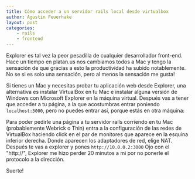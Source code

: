 ```yaml
---
title: Cómo acceder a un servidor rails local desde virtualbox
author: Agustin Feuerhake
layout: post
categories:
    - rails
    - frontend
---
```


Explorer es tal vez la peor pesadilla de cualquier desarrollador front-end. Hace un tiempo en platan.us nos cambiamos todos a Mac y tengo la sensación de que gracias a esto la productividad ha subido notablemente. No se si es solo una sensación, pero al menos la sensación me gusta!

Si tienes un Mac y necesitas probar tu aplicación web desde Explorer, una alternativa es instalar VirtualBox en tu Mac e instalar alguna versión de Windows con Microsoft Explorer en la máquina virtual. Después vas a tener que acceder a tu página, a la que acostumbras entrar poniendo `localhost:3000`, pero no puedes entrar así, porque estás en otra máquina:

Para poder pedirle una página a tu servidor rails corriendo en tu Mac (probablemente Webrick o Thin) entra a la configuración de las redes de VirtualBox haciendo click en el par de monitores que aparece en la esquina inferior derecha. Donde aparecen los adaptadores de red, elige NAT. Después te vas a explorer y pones `http://10.0.0.2:3000` Ojo con el "http://", Explorer me hizo perder 20 minutos a mi por no ponerle el protocolo a la dirección.

Suerte!
